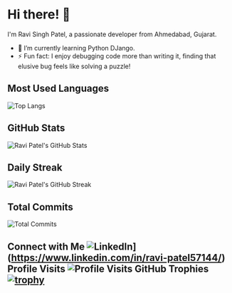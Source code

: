 # Hi there! 👋

I'm Ravi Singh Patel, a passionate developer from Ahmedabad, Gujarat.

- 🌱 I’m currently learning Python DJango.
- ⚡ Fun fact: I enjoy debugging code more than writing it, finding that elusive bug feels like solving a puzzle!

## Most Used Languages
![Top Langs](https://github-readme-stats.vercel.app/api/top-langs/?username=ravi-patel57144&layout=compact)

## GitHub Stats
![Ravi Patel's GitHub Stats](https://github-readme-stats.vercel.app/api?username=ravi-patel57144&show_icons=true&count_private=true)

## Daily Streak
![Ravi Patel's GitHub Streak](https://github-readme-streak-stats.herokuapp.com/?user=ravi-patel57144)

## Total Commits
![Total Commits](https://profile-counter.glitch.me/ravi-patel57144/count.svg)

## Connect with Me ![LinkedIn](https://img.shields.io/badge/-LinkedIn-blue?style=flat&logo=linkedin&logoColor=white)](https://www.linkedin.com/in/ravi-patel57144/) Profile Visits ![Profile Visits](https://profile-counter.glitch.me/ravi-patel57144/count.svg) GitHub Trophies [![trophy](https://github-profile-trophy.vercel.app/?username=ravi-patel57144)](https://github.com/ryo-ma/github-profile-trophy)
